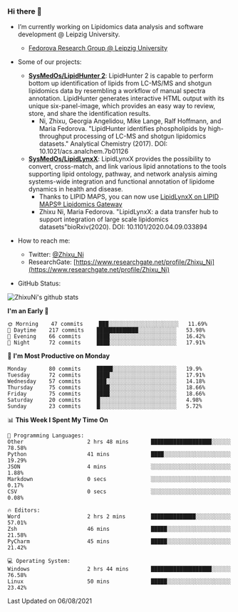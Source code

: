 ### Hi there 👋

- I’m currently working on Lipidomics data analysis and software development @ Leipzig University.
  + [Fedorova Research Group @ Leipzig University](https://home.uni-leipzig.de/fedorova/)
- Some of our projects:
  + **[SysMedOs/LipidHunter 2](https://github.com/SysMedOs/lipidhunter)**: LipidHunter 2 is capable to perform bottom up identification of lipids from LC-MS/MS and shotgun lipidomics data by resembling a workflow of manual spectra annotation. LipidHunter generates interactive HTML output with its unique six-panel-image, which provides an easy way to review, store, and share the identification results. 
    * Ni, Zhixu, Georgia Angelidou, Mike Lange, Ralf Hoffmann, and Maria Fedorova. "LipidHunter identifies phospholipids by high-throughput processing of LC-MS and shotgun lipidomics datasets." Analytical Chemistry (2017). DOI: 10.1021/acs.analchem.7b01126
  + **[SysMedOs/LipidLynxX](https://github.com/SysMedOs/LipidLynxX)**: LipidLynxX provides the possibility to convert, cross-match, and link various lipid annotations to the tools supporting lipid ontology, pathway, and network analysis aiming systems-wide integration and functional annotation of lipidome dynamics in health and disease.
    * Thanks to LIPID MAPS, you can now use [LipidLynxX on LIPID MAPS® Lipidomics Gateway](http://lipidmaps.org/lipidlynxx/)
    * Zhixu Ni, Maria Fedorova. "LipidLynxX: a data transfer hub to support integration of large scale lipidomics datasets"bioRxiv(2020). DOI: 10.1101/2020.04.09.033894
- How to reach me:
  + Twitter: [@Zhixu_Ni](https://twitter.com/Zhixu_Ni)
  + ResearchGate: [https://www.researchgate.net/profile/Zhixu_Ni](https://www.researchgate.net/profile/Zhixu_Ni)

- GitHub Status:

![ZhixuNi's github stats](https://github-readme-stats.vercel.app/api?username=ZhixuNi&show_icons=true&hide=issues)

<!--START_SECTION:waka-->
**I'm an Early 🐤** 

```text
🌞 Morning    47 commits     ███░░░░░░░░░░░░░░░░░░░░░░   11.69% 
🌆 Daytime    217 commits    █████████████░░░░░░░░░░░░   53.98% 
🌃 Evening    66 commits     ████░░░░░░░░░░░░░░░░░░░░░   16.42% 
🌙 Night      72 commits     ████░░░░░░░░░░░░░░░░░░░░░   17.91%

```
📅 **I'm Most Productive on Monday** 

```text
Monday       80 commits     █████░░░░░░░░░░░░░░░░░░░░   19.9% 
Tuesday      72 commits     ████░░░░░░░░░░░░░░░░░░░░░   17.91% 
Wednesday    57 commits     ███░░░░░░░░░░░░░░░░░░░░░░   14.18% 
Thursday     75 commits     ████░░░░░░░░░░░░░░░░░░░░░   18.66% 
Friday       75 commits     ████░░░░░░░░░░░░░░░░░░░░░   18.66% 
Saturday     20 commits     █░░░░░░░░░░░░░░░░░░░░░░░░   4.98% 
Sunday       23 commits     █░░░░░░░░░░░░░░░░░░░░░░░░   5.72%

```


📊 **This Week I Spent My Time On** 

```text
💬 Programming Languages: 
Other                    2 hrs 48 mins       ███████████████████░░░░░░   78.58% 
Python                   41 mins             ████░░░░░░░░░░░░░░░░░░░░░   19.29% 
JSON                     4 mins              ░░░░░░░░░░░░░░░░░░░░░░░░░   1.88% 
Markdown                 0 secs              ░░░░░░░░░░░░░░░░░░░░░░░░░   0.17% 
CSV                      0 secs              ░░░░░░░░░░░░░░░░░░░░░░░░░   0.08%

🔥 Editors: 
Word                     2 hrs 2 mins        ██████████████░░░░░░░░░░░   57.01% 
Zsh                      46 mins             █████░░░░░░░░░░░░░░░░░░░░   21.58% 
PyCharm                  45 mins             █████░░░░░░░░░░░░░░░░░░░░   21.42%

💻 Operating System: 
Windows                  2 hrs 44 mins       ███████████████████░░░░░░   76.58% 
Linux                    50 mins             █████░░░░░░░░░░░░░░░░░░░░   23.42%

```


 Last Updated on 06/08/2021
<!--END_SECTION:waka-->
